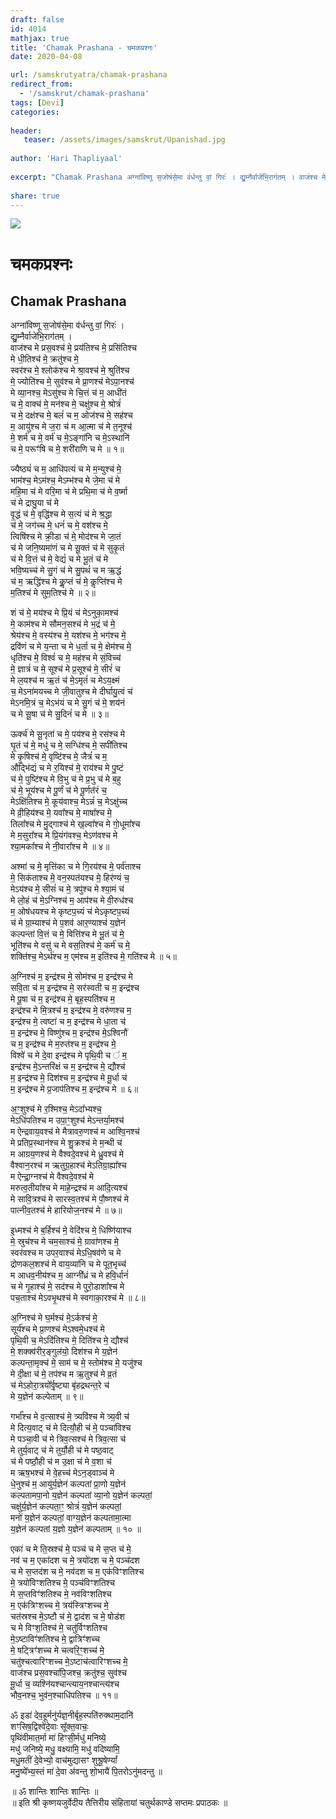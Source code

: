 ```yaml
---
draft: false
id: 4014    
mathjax: true    
title: 'Chamak Prashana - चमकप्रश्नः'    
date: 2020-04-08    

url: /samskrutyatra/chamak-prashana
redirect_from: 
  - '/samskrut/chamak-prashana'
tags: [Devi]    
categories:    
    
header:    
   teaser: /assets/images/samskrut/Upanishad.jpg    
    
author: 'Hari Thapliyaal'    
    
excerpt: "Chamak Prashana अग्ना॑विष्णू स॒जोष॑से॒मा व॑र्धन्तु वां॒ गिरः॑ । द्यु॒म्नैर्वाजे॑भि॒राग॑तम् । वाज॑श्च मे प्रस॒वश्च॑ मे॒ प्रय॑तिश्च मे॒ प्रसि॑तिश्च मे धी॒तिश्च॑ मे॒ क्रतु॑श्च मे॒ स्वर॑श्च मे॒ श्लोक॑श्च मे श्रा॒वश्च॑ मे॒ श्रुति॑श्च मे॒ ज्योति॑श्च मे॒ सुव॑श्च मे प्रा॒णश्च॑ मेऽपा॒नश्च॑ मे व्या॒नश्च॒ मेऽसु॑श्च"
    
share: true    
---
```

![](/assets/images/samskrut/Upanishad.jpg)    
    
# चमकप्रश्नः    
## Chamak Prashana    

अग्ना॑विष्णू स॒जोष॑से॒मा व॑र्धन्तु वां॒ गिरः॑ ।    
द्यु॒म्नैर्वाजे॑भि॒राग॑तम् ।    
वाज॑श्च मे प्रस॒वश्च॑ मे॒ प्रय॑तिश्च मे॒ प्रसि॑तिश्च    
मे धी॒तिश्च॑ मे॒ क्रतु॑श्च मे॒    
स्वर॑श्च मे॒ श्लोक॑श्च मे श्रा॒वश्च॑ मे॒ श्रुति॑श्च    
मे॒ ज्योति॑श्च मे॒ सुव॑श्च मे प्रा॒णश्च॑ मेऽपा॒नश्च॑    
मे व्या॒नश्च॒ मेऽसु॑श्च मे चि॒त्तं च॑ म॒ आधी॑तं    
च मे॒ वाक्च॑ मे॒ मन॑श्च मे॒ चक्षु॑श्च मे॒ श्रोत्रं॑    
च मे॒ दक्ष॑श्च मे॒ बलं॑ च म॒ ओज॑श्च मे॒ सह॑श्च    
म॒ आयु॑श्च मे ज॒रा च॑ म आ॒त्मा च॑ मे त॒नूश्च॑    
मे॒ शर्म॑ च मे॒ वर्म॑ च मे॒ऽङ्गा॑नि च मे॒ऽस्थानि॑    
च मे॒ परूꣳ॑षि च मे॒ शरी॑राणि च मे ॥ १॥    
    
ज्यैष्ठ्यं॑ च म॒ आधि॑पत्यं च मे म॒न्युश्च॑ मे॒    
भाम॑श्च॒ मेऽम॑श्च॒ मेऽम्भ॑श्च मे जे॒मा च॑ मे    
महि॒मा च॑ मे वरि॒मा च॑ मे प्रथि॒मा च॑ मे व॒र्ष्मा    
च॑ मे द्राघु॒या च॑ मे    
वृ॒द्धं च॑ मे॒ वृद्धि॑श्च मे स॒त्यं च॑ मे श्र॒द्धा    
च॑ मे॒ जग॑च्च मे॒ धनं॑ च मे॒ वश॑श्च मे॒    
त्विषि॑श्च मे क्री॒डा च॑ मे॒ मोद॑श्च मे जा॒तं    
च॑ मे जनि॒ष्यमा॑णं च मे सू॒क्तं च॑ मे सुकृ॒तं    
च॑ मे वि॒त्तं च॑ मे॒ वेद्यं॑ च मे भू॒तं च॑ मे    
भवि॒ष्यच्च॑ मे सु॒गं च॑ मे सु॒पथं॑ च म ऋ॒द्धं    
च॑ म॒ ऋद्धि॑श्च मे कॢ॒प्तं च॑ मे॒ कॢप्ति॑श्च मे    
म॒तिश्च॑ मे सुम॒तिश्च॑ मे ॥ २॥    
    
शं च॑ मे॒ मय॑श्च मे प्रि॒यं च॑ मेऽनुका॒मश्च॑    
मे॒ काम॑श्च मे सौमन॒सश्च॑ मे भ॒द्रं च॑ मे॒    
श्रेय॑श्च मे॒ वस्य॑श्च मे॒ यश॑श्च मे॒ भग॑श्च मे॒    
द्रवि॑णं च मे य॒न्ता च मे ध॒र्ता च मे॒ क्षेम॑श्च मे॒    
धृति॑श्च मे॒ विश्वं॑ च मे॒ मह॑श्च मे सं॒विच्च॑    
मे॒ ज्ञात्रं॑ च मे॒ सूश्च॑ मे प्र॒सूश्च॑ मे॒ सीरं॑ च    
मे ल॒यश्च॑ म ऋ॒तं च॑ मे॒ऽमृतं॑ च मेऽय॒क्ष्मं    
च॒ मेऽना॑मयच्च मे जी॒वातुश्च मे दीर्घायु॒त्वं च॑    
मेऽनमि॒त्रं च॒ मेऽभ॑यं च मे सु॒गं च॑ मे॒ शय॑नं    
च मे सू॒षा च॑ मे सु॒दिनं॑ च मे ॥ ३॥    
    
ऊर्क्च॑ मे सू॒नृता॑ च मे॒ पय॑श्च मे॒ रस॑श्च मे    
घृ॒तं च॑ मे॒ मधु॑ च मे॒ सग्धि॑श्च मे॒ सपी॑तिश्च    
मे कृ॒षिश्च॑ मे॒ वृष्टि॑श्च मे॒ जैत्रं॑ च म॒    
औद्भि॑द्यं च मे र॒यिश्च॑ मे॒ राय॑श्च मे पु॒ष्टं    
च॑ मे॒ पुष्टि॑श्च मे वि॒भु च॑ मे प्र॒भु च॑ मे ब॒हु    
च॑ मे॒ भूय॑श्च मे पू॒र्णं च॑ मे पू॒र्णत॑रं च॒    
मेऽक्षि॑तिश्च मे॒ कूय॑वाश्च॒ मेऽन्नं॑ च॒ मेऽक्षु॑च्च    
मे व्री॒हिय॑श्च मे॒ यवा᳚श्च मे॒ माषा᳚श्च मे॒    
तिला᳚श्च मे मु॒द्गाश्च॑ मे ख॒ल्वा᳚श्च मे  गो॒धूमा᳚श्च    
मे म॒सुरा᳚श्च मे प्रि॒यंग॑वश्च॒ मेऽण॑वश्च मे    
श्या॒मका᳚श्च मे  नी॒वारा᳚श्च मे ॥ ४॥    
    
अश्मा॑ च मे॒ मृत्ति॑का च मे गि॒रय॑श्च मे॒ पर्व॑ताश्च    
मे॒ सिक॑ताश्च मे॒ वन॒स्पत॑यश्च मे॒ हिर॑ण्यं च॒    
मेऽय॑श्च मे॒ सीसं॑ च मे॒ त्रपु॑श्च मे श्या॒मं च॑    
मे लो॒हं च॑ मे॒ऽग्निश्च॑ म॒ आप॑श्च मे वी॒रुध॑श्च    
म॒ ओष॑धयश्च मे कृष्टप॒च्यं च॑ मेऽकृष्टप॒च्यं    
च॑ मे ग्रा॒म्याश्च॑ मे प॒शव॑ आर॒ण्याश्च॑ य॒ज्ञेन॑    
कल्पन्तां वि॒त्तं च मे॒ वित्ति॑श्च मे भू॒तं च॑ मे॒    
भूति॑श्च मे वसु॑ च मे वस॒तिश्च॑ मे॒ कर्म॑ च मे॒    
शक्ति॑श्च॒ मेऽर्थ॑श्च म॒ एम॑श्च म॒ इति॑श्च मे॒ गति॑श्च मे ॥ ५॥    
    
अ॒ग्निश्च॑ म॒ इन्द्र॑श्च मे॒ सोम॑श्च म॒ इन्द्र॑श्च मे    
सवि॒ता च॑ म॒ इन्द्र॑श्च मे॒ सर॑स्वती च म॒ इन्द्र॑श्च    
मे पू॒षा च॑ म॒ इन्द्र॑श्च मे॒ बृह॒स्पति॑श्च म॒    
इन्द्र॑श्च मे मि॒त्रश्च॑ म॒ इन्द्र॑श्च मे॒ वरु॑णश्च म॒    
इन्द्र॑श्च मे॒ त्वष्टा॑ च म॒ इन्द्र॑श्च मे धा॒ता च॑    
म॒ इन्द्र॑श्च मे॒ विष्णु॑श्च म॒ इन्द्र॑श्च मे॒ऽश्विनौ॑    
च म॒ इन्द्र॑श्च मे म॒रुत॑श्च  म॒ इन्द्र॑श्च मे॒    
विश्वे॑ च मे दे॒वा इन्द्र॑श्च मे पृथि॒वी च ॑ म॒    
इन्द्र॑श्च मे॒ऽन्तरि॑क्षं च  म॒ इन्द्र॑श्च मे॒ द्यौश्च॑    
म॒ इन्द्र॑श्च मे॒ दिश॑श्च म॒ इन्द्र॑श्च मे मू॒र्धा च॑    
म॒ इन्द्र॑श्च मे प्र॒जाप॑तिश्च म॒ इन्द्र॑श्च मे ॥ ६॥    
    
अ॒ꣳ॒शुश्च॑ मे र॒श्मिश्च॒ मेऽदा᳚भ्यश्च॒    
मेऽधि॑पतिश्च म उपा॒ꣳ॒शुश्च॑ मेऽन्तर्या॒मश्च॑    
म ऐन्द्रवाय॒वश्च॑ मे मैत्रावरु॒णश्च॑ म आश्वि॒नश्च॑    
मे प्रतिप्र॒स्थान॑श्च मे शु॒क्रश्च॑ मे म॒न्थी च॑    
म आग्रय॒णश्च॑ मे वैश्वदे॒वश्च॑ मे ध्रु॒वश्च॑ मे    
वैश्वान॒रश्च॑ म ऋतुग्र॒हाश्च॑ मेऽतिग्रा॒ह्या᳚श्च    
म ऐन्द्रा॒ग्नश्च॑ मे वैश्वदे॒वश्च॑ मे    
मरुत्व॒तीया᳚श्च मे माहे॒न्द्रश्च॑ म आदि॒त्यश्च॑    
मे सावि॒त्रश्च॑ मे सारस्व॒तश्च॑ मे पौ॒ष्णश्च॑ मे    
पात्नीव॒तश्च॑ मे हारियोज॒नश्च॑ मे ॥ ७॥    
    
इ॒ध्मश्च॑ मे ब॒र्हिश्च॑ मे॒ वेदि॑श्च मे॒ धिष्णि॑याश्च    
मे॒ स्रुच॑श्च मे चम॒साश्च॑ मे॒ ग्रावा॑णश्च मे॒    
स्वर॑वश्च म उपर॒वाश्च॑ मेऽधि॒षव॑णे च मे    
द्रोणकल॒शश्च॑ मे वाय॒व्या॑नि च मे पूत॒भृच्च॑    
म आधव॒नीय॑श्च म॒ आग्नी᳚ध्रं च मे हवि॒र्धानं॑    
च मे गृ॒हाश्च॑ मे॒ सद॑श्च मे पुरो॒डाशा᳚श्च मे    
पच॒ताश्च॑ मेऽवभृ॒थश्च॑ मे स्वगाका॒रश्च॑ मे ॥ ८॥    
    
अ॒ग्निश्च॑ मे घ॒र्मश्च॑ मे॒ऽर्कश्च॑ मे॒    
सूर्य॑श्च मे प्रा॒णश्च॑ मेऽश्वमे॒धश्च॑ मे    
पृथि॒वी च॒ मेऽदि॑तिश्च मे॒ दिति॑श्च मे॒ द्यौश्च॑    
मे॒  शक्क्व॑रीर॒ङ्गुल॑यो॒ दिश॑श्च मे य॒ज्ञेन॑    
कल्पन्ता॒मृक्च॑ मे॒ साम॑ च मे॒ स्तोम॑श्च मे॒ यजु॑श्च    
मे दी॒क्षा च॑ मे॒ तप॑श्च म ऋ॒तुश्च॑ मे व्र॒तं    
च॑  मेऽहोरा॒त्रयो᳚र्वृ॒ष्ट्या बृ॑हद्रथन्त॒रे च॑    
मे य॒ज्ञेन॑ कल्पेताम् ॥ ९॥    
    
गर्भा᳚श्च मे व॒त्साश्च॑ मे॒ त्र्यवि॑श्च मे त्र्य॒वी च॑    
मे दित्य॒वाट् च॑ मे दित्यौ॒ही च॑ मे॒ पञ्चा॑विश्च    
मे पञ्चा॒वी च॑ मे त्रिव॒त्सश्च॑ मे त्रिव॒त्सा च॑    
मे तुर्य॒वाट् च॑ मे तुर्यौ॒ही च॑ मे पष्ठ॒वाट्    
च॑ मे पष्ठौ॒ही च॑ म उ॒क्षा च॑ मे व॒शा च॑    
म ऋष॒भश्च॑ मे वे॒हच्च॑ मेऽन॒ड्वाञ्च॑ मे    
धे॒नुश्च॑ म॒ आयु॑र्य॒ज्ञेन॑ कल्पतां प्रा॒णो य॒ज्ञेन॑    
कल्पतामपा॒नो य॒ज्ञेन॑ कल्पतां व्या॒नो य॒ज्ञेन॑ कल्पतां॒    
चक्षु॑र्य॒ज्ञेन॑ कल्पता॒ꣳ॒ श्रोत्रं॑ य॒ज्ञेन॑ कल्पतां॒    
मनो॑ य॒ज्ञेन॑ कल्पतां॒ वाग्य॒ज्ञेन॑ कल्पतामा॒त्मा    
य॒ज्ञेन॑ कल्पतां य॒ज्ञो य॒ज्ञेन॑ कल्पताम्  ॥ १० ॥    
    
एका॑ च मे ति॒स्रश्च॑ मे॒ पञ्च॑ च मे स॒प्त च॑ मे॒    
नव॑ च म॒ एका॑दश च मे॒ त्रयो॑दश च मे॒ पञ्च॑दश    
च मे स॒प्तद॑श च मे॒ नव॑दश च म॒ एक॑विꣳशतिश्च    
मे॒ त्रयो॑विꣳशतिश्च मे॒ पञ्च॑विꣳशतिश्च    
मे स॒प्तविꣳ॑शतिश्च मे॒ नव॑विꣳशतिश्च    
म॒ एक॑त्रिꣳशच्च मे॒ त्रय॑स्त्रिꣳशच्च मे॒    
चत॑स्रश्च मे॒ऽष्टौ च॑ मे॒ द्वाद॑श च मे॒ षोड॑श    
च मे विꣳश॒तिश्च॑ मे॒ चतु॑र्विꣳशतिश्च    
मे॒ऽष्टाविꣳ॑शतिश्च मे॒ द्वात्रिꣳ॑शच्च    
मे॒ षट्त्रिꣳ॑शच्च मे चत्वरि॒ꣳ॒शच्च॑ मे॒    
चतु॑श्चत्वारिꣳशच्च मे॒ऽष्टाच॑त्वारिꣳशच्च मे॒    
वाज॑श्च प्रस॒वश्चा॑पि॒जश्च॒ क्रतु॑श्च॒ सुव॑श्च    
मू॒र्धा च॒ व्यश्नि॑यश्चान्त्याय॒नश्चान्त्य॑श्च    
भौव॒नश्च॒ भुव॑न॒श्चाधि॑पतिश्च ॥ ११॥    
    
ॐ इडा॑ देव॒हूर्मनु॑र्यज्ञ॒नीर्बृह॒स्पति॑रुक्थाम॒दानि॑    
शꣳसिष॒द्विश्वे॑दे॒वाः सू᳚क्त॒वाचः॒    
पृथि॑वीमात॒र्मा मा॑ हिꣳसी॒र्मधु॑ मनिष्ये॒    
मधु॑ जनिष्ये॒ मधु॒ वक्ष्यामि॒ मधु॑ वदिष्यामि॒    
मधु॒मतीं दे॒वेभ्यो॒ वाच॑मुद्यासꣳ शुश्रू॒षेण्यां᳚    
मनु॒ष्ये᳚भ्य॒स्तं  मा॑ दे॒वा अ॑वन्तु शो॒भायै॑ पि॒तरोऽनु॑मदन्तु ॥    
    
॥ ॐ शान्तिः शान्तिः शान्तिः ॥    
॥ इति श्री कृष्णयजुर्वेदीय तैत्तिरीय संहितायां चतुर्थकाण्डे सप्तमः प्रपाठकः ॥    
    
